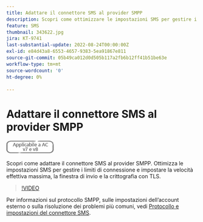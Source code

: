 ```yaml
---
title: Adattare il connettore SMS al provider SMPP
description: Scopri come ottimizzare le impostazioni SMS per gestire i limiti di connessione e impostare la velocità effettiva massima, la finestra di invio e la crittografia con TLS.
feature: SMS
thumbnail: 343622.jpg
jira: KT-9741
last-substantial-update: 2022-08-24T00:00:00Z
exl-id: e84d43a8-6553-4657-9383-5ea91867e811
source-git-commit: 05b49ca012d0d505b117a2fb6b12ff41b51be63e
workflow-type: tm+mt
source-wordcount: '0'
ht-degree: 0%

---
```


# Adattare il connettore SMS al provider SMPP

![Applicabile a v7, v8](../assets/V7-V8-stamp.png)

Scopri come adattare il connettore SMS al provider SMPP. Ottimizza le impostazioni SMS per gestire i limiti di connessione e impostare la velocità effettiva massima, la finestra di invio e la crittografia con TLS.

>[!VIDEO](https://video.tv.adobe.com/v/343622?quality=12&learn=on)

Per informazioni sul protocollo SMPP, sulle impostazioni dell’account esterno o sulla risoluzione dei problemi più comuni, vedi [Protocollo e impostazioni del connettore SMS](https://experienceleague.adobe.com/docs/campaign-classic/using/sending-messages/sending-messages-on-mobiles/sms-protocol.html?lang=it#sending-messages).
